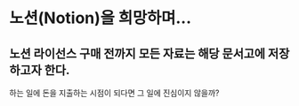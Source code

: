 # 노션(Notion)을 희망하며...
노션 라이선스 구매 전까지 모든 자료는 해당 문서고에 저장하고자 한다.
-
하는 일에 돈을 지출하는 시점이 되다면 그 일에 진심이지 않을까?
